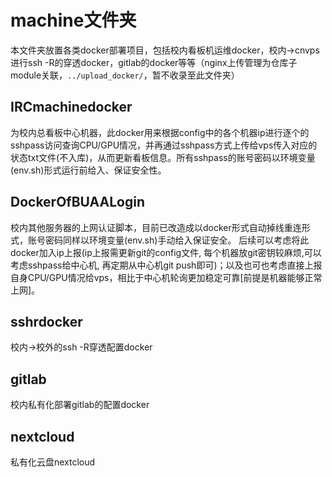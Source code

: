 # machine文件夹
本文件夹放置各类docker部署项目，包括校内看板机运维docker，校内->cnvps进行ssh -R的穿透docker，gitlab的docker等等（nginx上传管理为仓库子module关联，`../upload_docker/`，暂不收录至此文件夹）

## IRCmachinedocker
为校内总看板中心机器，此docker用来根据config中的各个机器ip进行逐个的sshpass访问查询CPU/GPU情况，并再通过sshpass方式上传给vps传入对应的状态txt文件(不入库)，从而更新看板信息。所有sshpass的账号密码以环境变量(env.sh)形式运行前给入、保证安全性。


## DockerOfBUAALogin
校内其他服务器的上网认证脚本，目前已改造成以docker形式自动掉线重连形式，账号密码同样以环境变量(env.sh)手动给入保证安全。 后续可以考虑将此docker加入ip上报(ip上报需更新git的config文件, 每个机器放git密钥较麻烦,可以考虑sshpass给中心机, 再定期从中心机git push即可)；以及也可也考虑直接上报自身CPU/GPU情况给vps，相比于中心机轮询更加稳定可靠[前提是机器能够正常上网]。

## sshrdocker
校内->校外的ssh -R穿透配置docker

## gitlab
校内私有化部署gitlab的配置docker

## nextcloud
私有化云盘nextcloud